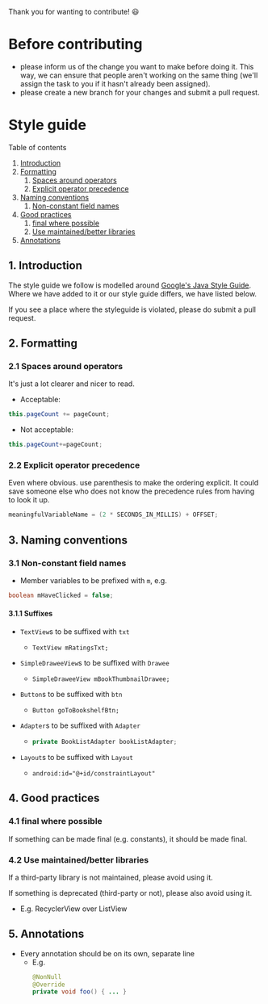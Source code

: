 Thank you for wanting to contribute! :smiley:

# Before contributing
- please inform us of the change you want to make before doing it. This way, we can ensure that people aren't working 
  on the same thing (we'll assign the task to you if it hasn't already been assigned).
- please create a new branch for your changes and submit a pull request.

# Style guide

Table of contents
1. [Introduction](https://github.com/knjk04/Bookshelf/blob/master/CONTRIBUTING.md#introduction)
1. [Formatting](https://github.com/knjk04/Bookshelf/blob/master/CONTRIBUTING.md#formatting)
    1. [Spaces around operators](https://github.com/knjk04/Bookshelf/blob/master/CONTRIBUTING.md#spaces-around-operators)
    1. [Explicit operator precedence](https://github.com/knjk04/Bookshelf/blob/master/CONTRIBUTING.md#explicit-operator-precedence)
1. [Naming conventions](https://github.com/knjk04/Bookshelf/blob/master/CONTRIBUTING.md#naming-conventions)
    1. [Non-constant field names](https://github.com/knjk04/Bookshelf/blob/master/CONTRIBUTING.md#non-constant-field-names)
1. [Good practices](https://github.com/knjk04/Bookshelf/blob/master/CONTRIBUTING.md#good-practices)
    1. [final where possible](https://github.com/knjk04/Bookshelf/blob/master/CONTRIBUTING.md#final-where-possible)
    1. [Use maintained/better libraries](https://github.com/knjk04/Bookshelf/blob/master/CONTRIBUTING.md#use-maintainedbetter-libraries)
1. [Annotations](https://github.com/knjk04/Bookshelf/blob/master/CONTRIBUTING.md#annotations)

## 1. Introduction
The style guide we follow is modelled around [Google's Java Style Guide](https://google.github.io/styleguide/javaguide.html).
Where we have added to it or our style guide differs, we have listed below. 

If you see a place where the styleguide is violated, please do submit a pull request.

## 2. Formatting

### 2.1 Spaces around operators 
It's just a lot clearer and nicer to read. 

  - Acceptable:
  ```java
  this.pageCount += pageCount;
  ```
  - Not acceptable:
  ```java
  this.pageCount+=pageCount;
```

### 2.2 Explicit operator precedence
Even where obvious. use parenthesis to make the ordering explicit. It could save someone else who does not know 
the precedence rules from having to look it up.

```java
meaningfulVariableName = (2 * SECONDS_IN_MILLIS) + OFFSET; 
```

## 3. Naming conventions

### 3.1 Non-constant field names
- Member variables to be prefixed with ```m```, e.g.
```java
boolean mHaveClicked = false;
```
#### 3.1.1 Suffixes

- ```TextView```s to be suffixed with ```txt```
  - ```TextView mRatingsTxt; ```
  
- ```SimpleDraweeView```s to be suffixed with ```Drawee```
  - ```SimpleDraweeView mBookThumbnailDrawee; ```
  
- ```Button```s to be suffixed with ```btn```
  - ```Button goToBookshelfBtn;```
  
- ```Adapter```s to be suffixed with ```Adapter```
  - ```java
    private BookListAdapter bookListAdapter; 
    ```
    
- ```Layout```s to be suffixed with ```Layout```
  - ```android:id="@+id/constraintLayout"```

## 4. Good practices

### 4.1 final where possible
If something can be made final (e.g. constants), it should be made final.

### 4.2 Use maintained/better libraries
If a third-party library is not maintained, please avoid using it. 

If something is deprecated (third-party or not), please also avoid using it.

- E.g. RecyclerView over ListView

## 5. Annotations
- Every annotation should be on its own, separate line
  - E.g. 
    ```java
    @NonNull
    @Override
    private void foo() { ... }
    ```
